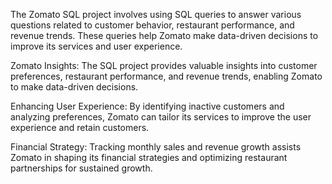 The Zomato SQL project involves using SQL queries to answer various questions related to customer behavior, restaurant performance, and revenue trends.
These queries help Zomato make data-driven decisions to improve its services and user experience.

Zomato Insights: The SQL project provides valuable insights into customer preferences, restaurant performance, and revenue trends, enabling Zomato to make data-driven decisions.

Enhancing User Experience: By identifying inactive customers and analyzing preferences, Zomato can tailor its services to improve the user experience and retain customers.

Financial Strategy: Tracking monthly sales and revenue growth assists Zomato in shaping its financial strategies and optimizing restaurant partnerships for sustained growth.




